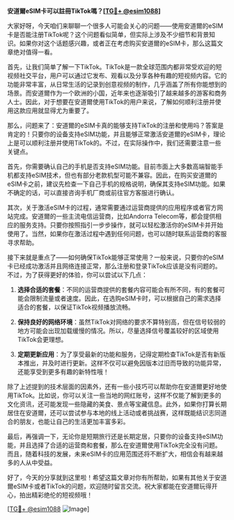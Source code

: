 **安道爾eSIM卡可以註冊TikTok嗎？[[TG💪+ @esim1088](https://t.me/s/esim1088)]**

大家好呀，今天咱们来聊聊一个很多人可能会关心的问题——使用安道爾的eSIM卡是否能注册TikTok呢？这个问题看似简单，但实际上涉及不少细节和背景知识。如果你对这个话题感兴趣，或者正在考虑购买安道爾的eSIM卡，那么这篇文章绝对值得一看。

首先，让我们简单了解一下TikTok。TikTok是一款全球范围内都非常受欢迎的短视频社交平台，用户可以通过它发布、观看以及分享各种有趣的短视频内容。它的功能非常丰富，从日常生活的记录到创意视频的制作，几乎涵盖了所有你能想到的场景。而安道爾作为一个欧洲的小国，近年来也逐渐吸引了越来越多的游客和商务人士。因此，对于想要在安道爾使用TikTok的用户来说，了解如何顺利注册并使用这款应用就显得尤为重要了。

那么，问题来了：安道爾的eSIM卡真的能够支持TikTok的注册和使用吗？答案是肯定的！只要你的设备支持eSIM功能，并且能够正常激活安道爾的eSIM卡，理论上是可以顺利注册并使用TikTok的。不过，在实际操作中，我们还需要注意一些关键点。

首先，你需要确认自己的手机是否支持eSIM功能。目前市面上大多数高端智能手机都支持eSIM技术，但也有部分老款机型可能不兼容。因此，在购买安道爾的eSIM卡之前，建议先检查一下自己手机的规格说明，确保其支持eSIM功能。如果不确定的话，可以直接咨询手机厂商或前往官方客服进行确认。

其次，关于激活eSIM卡的过程，通常需要通过运营商提供的应用程序或者官方网站完成。安道爾的一些主流电信运营商，比如Andorra Telecom等，都会提供相应的服务支持。只要你按照指引一步步操作，就可以轻松激活你的eSIM卡并开始使用了。当然，如果你在激活过程中遇到任何问题，也可以随时联系运营商的客服寻求帮助。

接下来就是重点了——如何确保TikTok能够正常使用？一般来说，只要你的eSIM卡已经成功激活并且网络连接正常，那么注册和登录TikTok应该是没有问题的。不过，为了获得更好的体验，你可以尝试以下几点：

1. **选择合适的套餐**：不同的运营商提供的套餐内容可能会有所不同，有的套餐可能会限制流量或者速度。因此，在选购eSIM卡时，可以根据自己的需求选择适合的套餐，以保证TikTok视频播放流畅。
   
2. **保持良好的网络环境**：虽然TikTok对网络的要求不算特别高，但在信号较弱的地方可能会出现加载缓慢的情况。所以，尽量选择信号覆盖较好的区域使用TikTok会更理想。

3. **定期更新应用**：为了享受最新的功能和服务，记得定期检查TikTok是否有新版本推出，并及时进行更新。这样不仅可以避免因版本过旧而导致的功能异常，还能享受到更多有趣的新特性哦！

除了上述提到的技术层面的因素外，还有一些小技巧可以帮助你在安道爾更好地使用TikTok。比如说，你可以关注一些当地的网红账号，这样不仅能了解到更多的文化资讯，还可能发现一些隐藏的美食、景点等宝藏信息。此外，如果你打算长期居住在安道爾，还可以尝试参与本地的线上活动或者挑战赛，这样既能结识志同道合的朋友，也能让自己的生活更加丰富多彩。

最后，再强调一下，无论你是短期旅行还是长期定居，只要你的设备支持eSIM功能，并且选择了合适的运营商和套餐，那么在安道爾使用TikTok完全没有问题。而且，随着科技的发展，未来eSIM卡的应用范围还将不断扩大，相信会有越来越多的人从中受益。

好了，今天的分享就到这里啦！希望这篇文章对你有所帮助，如果有其他关于安道爾eSIM卡或者TikTok的问题，欢迎随时留言交流。祝大家都能在安道爾玩得开心，拍出精彩绝伦的短视频哦！

[[TG💪+ @esim1088](https://t.me/s/esim1088) ![Image](https://i.postimg.cc/4NQfJmqS/Snipaste-2025-05-13-00-14-12.png)]